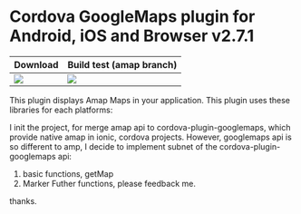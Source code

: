 # Cordova GoogleMaps plugin for Android, iOS and Browser v2.7.1

| Download | Build test (amap branch)|
|----------|---------------------------|
| [![](https://img.shields.io/npm/dm/cordova-plugin-googlemaps.svg)](https://npm-stat.com/charts.html?package=cordova-plugin-googlemaps) |[![](https://travis-ci.org/mapsplugin/cordova-plugin-googlemaps.svg?branch=multiple_maps)](https://travis-ci.org/mapsplugin/cordova-plugin-googlemaps/branches) |

  This plugin displays Amap Maps in your application.
  This plugin uses these libraries for each platforms:

  I init the project, for merge amap api to cordova-plugin-googlemaps, which provide native amap in ionic, cordova projects. However, googlemaps api is so different to amp, I decide to implement subnet of the cordova-plugin-googlemaps api:
  1) basic functions, getMap
  2) Marker
  Futher functions, please feedback me. 
  
  thanks.

